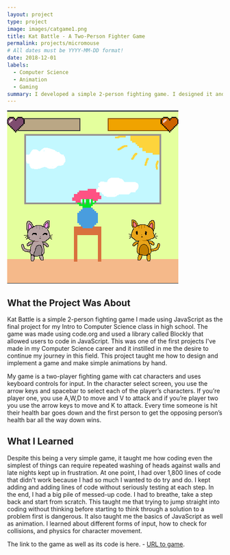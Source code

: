 ```yaml
---
layout: project
type: project
image: images/catgame1.png
title: Kat Battle - A Two-Person Fighter Game
permalink: projects/micromouse
# All dates must be YYYY-MM-DD format!
date: 2018-12-01
labels:
  - Computer Science
  - Animation
  - Gaming
summary: I developed a simple 2-person fighting game. I designed it and made all animations myself.
---
```

  <img class="ui medium image" src="../images/catgame1.png">
  
## What the Project Was About 

Kat Battle is a simple 2-person fighting game I made using JavaScript as the final project for my Intro to Computer Science class in high school. The game was made using code.org and used a library called Blockly that allowed users to code in JavaScript. This was one of the first projects I've made in my Computer Science career and it instilled in me the desire to continue my journey in this field. This project taught me how to design and implement a game and make simple animations by hand. 

My game is a two-player fighting game with cat characters and uses keyboard controls for input. In the character select screen, you use the arrow keys and spacebar to select each of the player’s characters. If you’re player one, you use A,W,D to move and V to attack and if you’re player two you use the arrow keys to move and K to attack. Every time someone is hit their health bar goes down and the first person to get the opposing person’s health bar all the way down wins. 

## What I Learned
Despite this being a very simple game, it taught me how coding even the simplest of things can require repeated washing of heads against walls and late nights kept up in frustration. At one point, I had over 1,800 lines of code that didn't work because I had so much I wanted to do try and do. I kept adding and adding lines of code without seriously testing at each step. In the end, I had a big pile of messed-up code. I had to breathe, take a step back and start from scratch. This taught me that trying to jump straight into coding without thinking before starting to think through a solution to a problem first is dangerous. It also taught me the basics of JavaScript as well as animation. I learned about different forms of input, how to check for collisions, and physics for character movement. 

The link to the game as well as its code is here. - [URL to game](https://studio.code.org/projects/gamelab/2bTFOeRfpdFYboQyz1Gr0peGUkzgO-M9-lYVZNHb9PQ).



